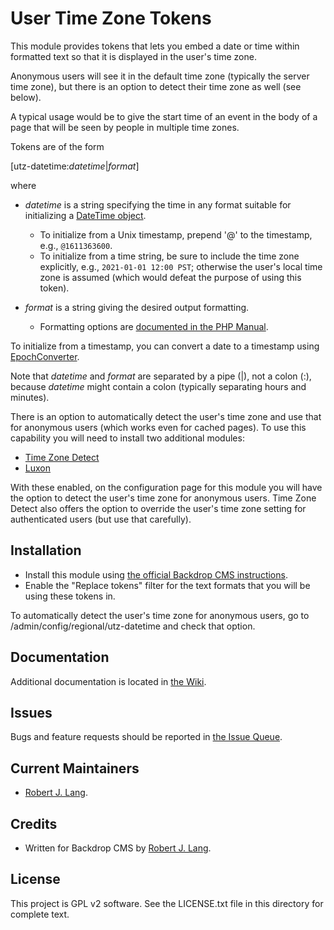 User Time Zone Tokens
================

This module provides tokens that lets you embed a date or time within formatted text so that it is displayed in the user's time zone.

Anonymous users will see it in the default time zone (typically the server time zone), but there is an option to detect their time zone as well (see below).

A typical usage would be to give the start time of an event in the body of a page that will be seen by people in multiple time zones.

Tokens are of the form

[utz-datetime:_datetime_|_format_]

where

* _datetime_ is a string specifying the time in any format suitable for initializing a [DateTime object](https://www.php.net/manual/en/class.datetime).
  * To initialize from a Unix timestamp, prepend '@' to the timestamp, e.g., `@1611363600`.
  * To initialize from a time string, be sure to include the time zone explicitly, e.g., `2021-01-01 12:00 PST`; otherwise the user's local time zone is assumed (which would defeat the purpose of using this token).

* _format_ is a string giving the desired output formatting.
  * Formatting options are [documented in the PHP Manual](https://www.php.net/manual/en/datetime.format).

To initialize from a timestamp, you can convert a date to a timestamp using [EpochConverter](https://www.epochconverter.com).

Note that _datetime_ and _format_ are separated by a pipe (|), not a colon (:), because _datetime_ might contain a colon (typically separating hours and minutes).

There is an option to automatically detect the user's time zone and use that for anonymous users (which works even for cached pages). To use this capability you will need to install two additional modules:

* [Time Zone Detect](https://backdropcms.org/project/timezone_detect)
* [Luxon](https://github.com/bugfolder/luxon)

With these enabled, on the configuration page for this module you will have the option to detect the user's time zone for anonymous users. Time Zone Detect also offers the option to override the user's time zone setting for authenticated users (but use that carefully).


Installation
------------

- Install this module using [the official Backdrop CMS instructions](https://backdropcms.org/guide/modules).
- Enable the "Replace tokens" filter for the text formats that you will be using these tokens in.

To automatically detect the user's time zone for anonymous users, go to /admin/config/regional/utz-datetime and check that option.

Documentation
-------------

Additional documentation is located in [the Wiki](https://github.com/backdrop-contrib/utz_tokens/wiki/Documentation).

Issues
------

Bugs and feature requests should be reported in [the Issue Queue](https://github.com/backdrop-contrib/utz_tokens/issues).

Current Maintainers
-------------------

- [Robert J. Lang](https://github.com/bugfolder).

Credits
-------

- Written for Backdrop CMS by [Robert J. Lang](https://github.com/bugfolder).

License
-------

This project is GPL v2 software.
See the LICENSE.txt file in this directory for complete text.

